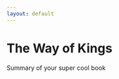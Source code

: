 ```yaml
---
layout: default
---
```

<div class="container text-center card text-white bg-secondary mb-3" style="max-width: 40rem; font-weight: normal;">
  <h1>The Way of Kings</h1>
  Summary of your super cool book
</div>
